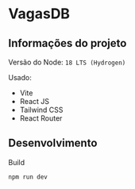 # VagasDB

## Informações do projeto

Versão do Node: `18 LTS (Hydrogen)`

Usado:

- Vite
- React JS
- Tailwind CSS
- React Router

## Desenvolvimento

Build

```
npm run dev
```
